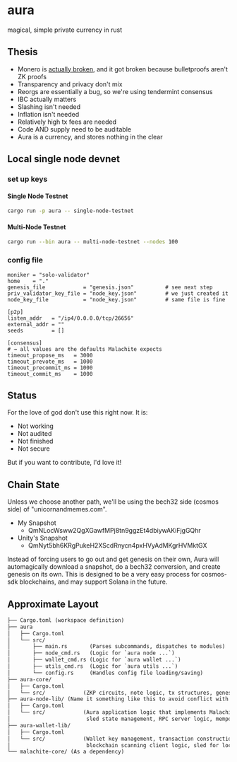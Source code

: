 # aura

magical, simple private currency in rust

## Thesis

* Monero is [actually broken](https://duke.hush.is/memos/6/), and it got broken because bulletproofs aren't ZK proofs
* Transparency and privacy don't mix
* Reorgs are essentially a bug, so we're using tendermint consensus
* IBC actually matters
* Slashing isn't needed
* Inflation isn't needed
* Relatively high tx fees are needed
* Code AND supply need to be auditable
* Aura is a currency, and stores nothing in the clear

## Local single node devnet

### set up keys


#### Single Node Testnet

```bash
cargo run -p aura -- single-node-testnet
```

#### Multi-Node Testnet

```bash
cargo run --bin aura -- multi-node-testnet --nodes 100
```



### config file

```
moniker = "solo-validator"
home    = "."
genesis_file            = "genesis.json"          # see next step
priv_validator_key_file = "node_key.json"         # we just created it
node_key_file           = "node_key.json"         # same file is fine

[p2p]
listen_addr   = "/ip4/0.0.0.0/tcp/26656"
external_addr = ""
seeds         = []

[consensus]
# → all values are the defaults Malachite expects
timeout_propose_ms   = 3000
timeout_prevote_ms   = 1000
timeout_precommit_ms = 1000
timeout_commit_ms    = 1000
```


## Status

For the love of god don't use this right now.  It is:

* Not working
* Not audited
* Not finished
* Not secure

But if you want to contribute, I'd love it!

## Chain State

Unless we choose another path, we'll be using the bech32 side (cosmos side) of "unicornandmemes.com".

* My Snapshot
  * QmNLocWsww2QgXGawfMPj8tn9ggzEt4dbiywAKiFjgGQhr
* Unity's Snapshot
  * QmNyt5bh6KRgPukeH2XScdRnycn4pxHVyAdMKgrHVMktGX
 
Instead of forcing users to go out and get genesis on their own, Aura will automagically download a snapshot, do a bech32 conversion, and create genesis on its own.  This is designed to be a very easy process for cosmos-sdk blockchains, and may support Solana in the future. 

## Approximate Layout

```txt
├── Cargo.toml (workspace definition)
├── aura
│   ├── Cargo.toml
│   └── src/
│       ├── main.rs       (Parses subcommands, dispatches to modules)
│       ├── node_cmd.rs   (Logic for `aura node ...`)
│       ├── wallet_cmd.rs (Logic for `aura wallet ...`)
│       ├── utils_cmd.rs  (Logic for `aura utils ...`)
│       └── config.rs     (Handles config file loading/saving)
├── aura-core/
│   ├── Cargo.toml
│   └── src/            (ZKP circuits, note logic, tx structures, genesis parsing)
├── aura-node-lib/ (Name it something like this to avoid conflict with `node_cmd.rs`)
│   ├── Cargo.toml
│   └── src/            (Aura application logic that implements Malachite App trait,
│                        sled state management, RPC server logic, mempool)
├── aura-wallet-lib/
│   ├── Cargo.toml
│   └── src/            (Wallet key management, transaction construction (ZKP gen),
│                        blockchain scanning client logic, sled for local wallet DB)
└── malachite-core/ (As a dependency)
```
